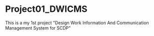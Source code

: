 # Project01_DWICMS
This is a my 1st project "Design Work Information And Communication Management System for SCDP"
